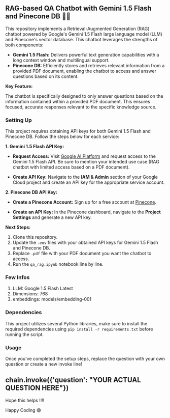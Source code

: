 ## RAG-based QA Chatbot with Gemini 1.5 Flash and Pinecone DB 🚀🤖

This repository implements a Retrieval-Augmented Generation (RAG) chatbot powered by Google's Gemini 1.5 Flash large language model (LLM) and Pinecone's vector database. This chatbot leverages the strengths of both components:

* **Gemini 1.5 Flash:** Delivers powerful text generation capabilities with a long context window and multilingual support.
* **Pinecone DB:** Efficiently stores and retrieves relevant information from a provided PDF document, enabling the chatbot to access and answer questions based on its content.

**Key Feature:**

The chatbot is specifically designed to only answer questions based on the information contained within a provided PDF document. This ensures focused, accurate responses relevant to the specific knowledge source.


### Setting Up

This project requires obtaining API keys for both Gemini 1.5 Flash and Pinecone DB.  Follow the steps below for each service:

**1. Gemini 1.5 Flash API Key:**

*  **Request Access:** Visit [Google AI Platform](https://cloud.google.com/ai-platform) and request access to the Gemini 1.5 Flash API. Be sure to mention your intended use case (RAG chatbot with limited access based on a PDF document).

*  **Create API Key:** Navigate to the **IAM & Admin** section of your Google Cloud project and create an API key for the appropriate service account. 


**2. Pinecone DB API Key:**

*  **Create a Pinecone Account:** Sign up for a free account at [Pinecone](https://www.pinecone.io/). 

*  **Create an API Key:** In the Pinecone dashboard, navigate to the **Project Settings** and generate a new API key.


**Next Steps:**

1. Clone this repository.
2. Update the `.env` files with your obtained API keys for Gemini 1.5 Flash and Pinecone DB.
3. Replace `.pdf` file with your PDF document you want the chatbot to access.
4. Run the `qa_rag.ipynb` notebook line by line.

### Few Infos

1. LLM: Google 1.5 Flash Latest
2. Dimensions: 768
3. embeddings: models/embedding-001


### Dependencies

This project utilizes several Python libraries, make sure to install the required dependencies using `pip install -r requirements.txt` before running the script.

### Usage

Once you've completed the setup steps, replace the question with your own question or create a new invoke line!

chain.invoke({'question': "YOUR ACTUAL QUESTION HERE"})
----------------------------------------------------------------------------------------------------------------------

Hope this helps !!!!

Happy Coding 😅
